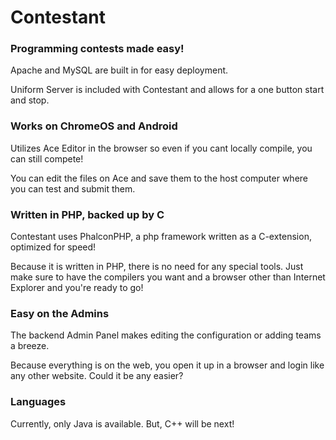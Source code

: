 # Contestant

### Programming contests made easy!
Apache and MySQL are built in for easy deployment.

Uniform Server is included with Contestant and allows for a one button start and stop.

### Works on ChromeOS and Android
Utilizes Ace Editor in the browser so even if you cant locally compile, you can still compete!

You can edit the files on Ace and save them to the host computer where you can test and submit them.

### Written in PHP, backed up by C
Contestant uses PhalconPHP, a php framework written as a C-extension, optimized for speed!

Because it is written in PHP, there is no need for any special tools. Just make sure to have the compilers you want and a browser other than Internet Explorer and you're ready to go!

### Easy on the Admins
The backend Admin Panel makes editing the configuration or adding teams a breeze.

Because everything is on the web, you open it up in a browser and login like any other website. Could it be any easier?

### Languages
Currently, only Java is available. But, C++ will be next!